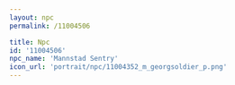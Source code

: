 ```yaml
---
layout: npc
permalink: /11004506

title: Npc
id: '11004506'
npc_name: 'Mannstad Sentry'
icon_url: 'portrait/npc/11004352_m_georgsoldier_p.png'
---
```

